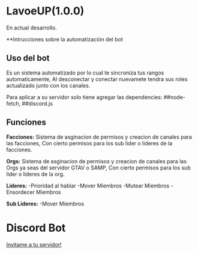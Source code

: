# LavoeUP(1.0.0) 
En actual desarrollo.

**Intrucciones sobre la automatización del bot


## Uso del bot
Es un sistema automatizado por lo cual te sincroniza tus rangos automaticamente, 
Al desconectar y conectar nuevamete tendra sus roles actualizado junto con los canales.

Para aplicar a su servidor solo tiene agregar las dependencies:
##node-fetch, ##discord.js

## Funciones

**Facciones:**
Sistema de asginacion de permisos y creacion de canales para las facciones,
Con cierto permisos para los sub lider o lideres de la facciones.


**Orgs:**
Sistema de asginacion de permisos y creacion de canales para las Orgs ya seas del servidor GTAV o SAMP,
Con cierto permisos para los sub lider o lideres de la org.

**Lideres:**
-Prioridad al hablar
-Mover Miembros
-Mutear Miembros
-Ensordecer Miembros

**Sub Lideres:**
-Mover Miembros



# Discord Bot
[Invitame a tu servidor!](https://discord.com/api/oauth2/authorize?client_id=745396338312609812&permissions=8&scope=bot)
